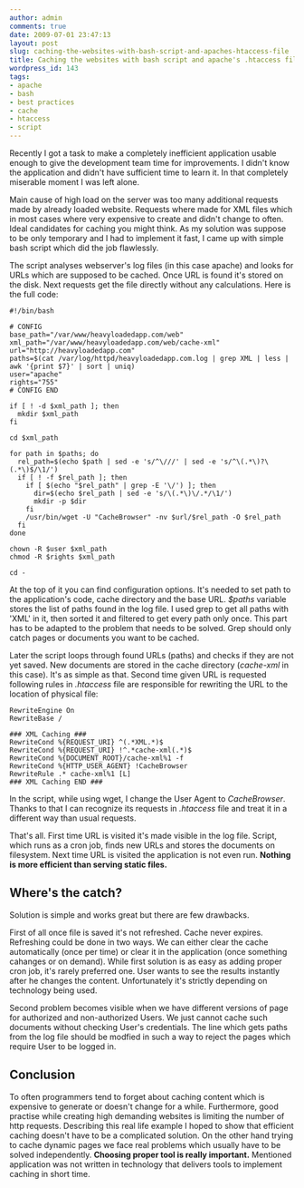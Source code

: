 ```yaml
---
author: admin
comments: true
date: 2009-07-01 23:47:13
layout: post
slug: caching-the-websites-with-bash-script-and-apaches-htaccess-file
title: Caching the websites with bash script and apache's .htaccess file
wordpress_id: 143
tags:
- apache
- bash
- best practices
- cache
- htaccess
- script
---
```


Recently I got a task to make a completely inefficient application usable enough to give the development team time for improvements. I didn't know the application and didn't have sufficient time to learn it. In that completely miserable moment I was left alone.

Main cause of high load on the server was too many additional requests made by already loaded website.  Requests where made for XML files which in most cases where very expensive to create and didn't change to often. Ideal candidates for caching you might think. As my solution was suppose to be only temporary and I had to implement it fast, I came up with simple bash script which did the job flawlessly.

The script analyses webserver's log files (in this case apache) and looks for URLs which are supposed to be cached. Once URL is found it's stored on the disk. Next requests get the file directly without any calculations. Here is the full code:

    
    #!/bin/bash
    
    # CONFIG
    base_path="/var/www/heavyloadedapp.com/web"
    xml_path="/var/www/heavyloadedapp.com/web/cache-xml"
    url="http://heavyloadedapp.com"
    paths=$(cat /var/log/httpd/heavyloadedapp.com.log | grep XML | less | awk '{print $7}' | sort | uniq)
    user="apache"
    rights="755"
    # CONFIG END
    
    if [ ! -d $xml_path ]; then
      mkdir $xml_path
    fi
    
    cd $xml_path
    
    for path in $paths; do
      rel_path=$(echo $path | sed -e 's/^\///' | sed -e 's/^\(.*\)?\(.*\)$/\1/')
      if [ ! -f $rel_path ]; then
        if [ $(echo "$rel_path" | grep -E '\/') ]; then
          dir=$(echo $rel_path | sed -e 's/\(.*\)\/.*/\1/')
          mkdir -p $dir
        fi
        /usr/bin/wget -U "CacheBrowser" -nv $url/$rel_path -O $rel_path
      fi
    done
    
    chown -R $user $xml_path
    chmod -R $rights $xml_path
    
    cd -


At the top of it you can find configuration options. It's needed to set path to the application's code, cache directory and the base URL. _$paths_ variable stores the list of paths found in the log file. I used grep to get all paths with 'XML' in it, then sorted it and filtered to get every path only once. This part has to be adapted to the problem that needs to be solved. Grep should only catch pages or documents you want to be cached.

Later the script loops through found URLs (paths) and checks if they are not yet saved. New documents are stored in the cache directory (_cache-xml_ in this case). It's as simple as that. Second time given URL is requested following rules in _.htaccess_ file are responsible for rewriting the URL to the location of physical file:

    
    RewriteEngine On
    RewriteBase /
    
    ### XML Caching ###
    RewriteCond %{REQUEST_URI} ^(.*XML.*)$
    RewriteCond %{REQUEST_URI} !^.*cache-xml(.*)$
    RewriteCond %{DOCUMENT_ROOT}/cache-xml%1 -f
    RewriteCond %{HTTP_USER_AGENT} !CacheBrowser
    RewriteRule .* cache-xml%1 [L]
    ### XML Caching END ###


In the script, while using wget, I change the User Agent to _CacheBrowser_. Thanks to that I can recognize its requests in _.htaccess_ file and treat it in a different way than usual requests.

That's all. First time URL is visited it's made visible in the log file. Script, which runs as a cron job, finds new URLs and stores the documents on filesystem. Next time URL is visited the application is not even run. **Nothing is more efficient than serving static files.**


## Where's the catch?


Solution is simple and works great but there are few drawbacks.

First of all once file is saved it's not refreshed. Cache never expires. Refreshing could be done in two ways. We can either clear the cache automatically (once per time) or clear it in the application (once something cahanges or on demand). While first solution is as easy as adding proper cron job, it's rarely preferred one. User wants to see the results instantly after he changes the content. Unfortunately it's strictly depending on technology being used.

Second problem becomes visible when we have different versions of page for authorized and non-authorized Users. We just cannot cache such documents without checking User's credentials. The line which gets paths from the log file should be modfied in such a way to reject the pages which require User to be logged in.


## Conclusion


To often programmers tend to forget about caching content which is expensive to generate or doesn't change for a while. Furthermore, good practise while creating high demanding websites is limiting the number of http requests. Describing this real life example I hoped to show that efficient caching doesn't have to be a complicated solution. On the other hand trying to cache dynamic pages we face real problems which usually have to be solved independently. **Choosing proper tool is really important.** Mentioned application was not written in technology that delivers tools to implement caching in short time.

